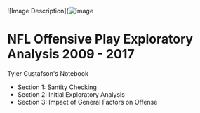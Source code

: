 ![Image Description](![image](https://github.com/user-attachments/assets/eb8fd08b-af95-4f3e-aeb5-820d93485e75)

# NFL Offensive Play Exploratory Analysis 2009 - 2017 

Tyler Gustafson's Notebook
- Section 1: Santity Checking
- Section 2: Initial Exploratory Analysis
- Section 3: Impact of General Factors on Offense
